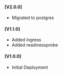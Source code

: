 #### [V2.0.0]
* Migrated to postgres

#### [V1.1.0]
* Added ingress
* Added readinessprobe

#### [V1.0.0]
- Initial Deployment